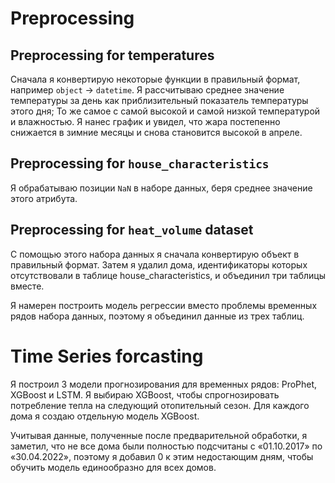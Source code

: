 # Preprocessing
## Preprocessing for temperatures
Сначала я конвертирую некоторые функции в правильный формат, например `object` -> `datetime`. Я рассчитываю среднее значение температуры за день как приблизительный показатель температуры этого дня; То же самое с самой высокой и самой низкой температурой и влажностью. Я нанес график и увидел, что жара постепенно снижается в зимние месяцы и снова становится высокой в апреле.

## Preprocessing for `house_characteristics`
Я обрабатываю позиции `NaN` в наборе данных, беря среднее значение этого атрибута.

## Preprocessing for `heat_volume` dataset
С помощью этого набора данных я сначала конвертирую объект в правильный формат. Затем я удалил дома, идентификаторы которых отсутствовали в таблице house_characteristics, и объединил три таблицы вместе.

Я намерен построить модель регрессии вместо проблемы временных рядов набора данных, поэтому я объединил данные из трех таблиц.

# Time Series forcasting
Я построил 3 модели прогнозирования для временных рядов: ProPhet, XGBoost и LSTM. Я выбираю XGBoost, чтобы спрогнозировать потребление тепла на следующий отопительный сезон. Для каждого дома я создаю отдельную модель XGBoost.

Учитывая данные, полученные после предварительной обработки, я заметил, что не все дома были полностью подсчитаны с «01.10.2017» по «30.04.2022», поэтому я добавил 0 к этим недостающим дням, чтобы обучить модель единообразно для всех домов.